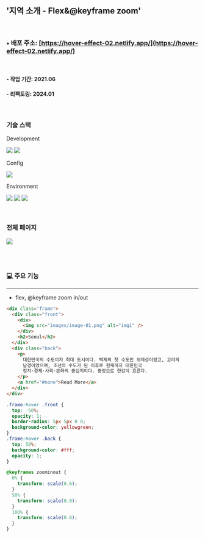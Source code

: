 ## '지역 소개 - Flex&@keyframe zoom'

<br>

### • 배포 주소: [https://hover-effect-02.netlify.app/](https://hover-effect-02.netlify.app/)

<br>

#### - 작업 기간: 2021.06

#### - 리팩토링: 2024.01

<br>

### 기술 스택

Development

<p>
<img src="https://img.shields.io/badge/HTML5-E34F26?style=flat&logo=HTML5&logoColor=white" />
<img src="https://img.shields.io/badge/CSS3-1572B6?style=flat&logo=CSS3&logoColor=white" />
</p>

Config

<p>
<img src="https://img.shields.io/badge/npm-CB3837?style=flat&logo=npm&logoColor=white"/></a>
</p>

Environment

<p>
<img src="https://img.shields.io/badge/Visual Studio Code-007ACC?style=flat&logo=Visual Studio Code&logoColor=white"/></a>
<img src="https://img.shields.io/badge/Git-F05032?style=flat&logo=Git&logoColor=white"/></a>
<img src="https://img.shields.io/badge/GitHub-181717?style=flat&logo=GitHub&logoColor=white"/></a>
</p>
<br>

### 전체 페이지

<img src="https://github.com/azure0929/hover-effect-02/assets/128226527/d363b30f-205d-43c6-b33d-8e847fdfd943" />

<br><br>

### 💻 주요 기능

---

- flex, @keyframe zoom in/out

```html
<div class="frame">
  <div class="front">
    <div>
      <img src="images/image-01.png" alt="img1" />
    </div>
    <h2>Seoul</h2>
  </div>
  <div class="back">
    <p>
      대한민국의 수도이자 최대 도시이다. 백제의 첫 수도인 위례성이었고, 고려의
      남경이었으며, 조선의 수도가 된 이후로 현재까지 대한민국
      정치·경제·사회·문화의 중심지이다. 중앙으로 한강이 흐른다.
    </p>
    <a href="#none">Read More</a>
  </div>
</div>
```

```css
.frame:hover .front {
  top: -50%;
  opacity: 1;
  border-radius: 5px 5px 0 0;
  background-color: yellowgreen;
}
.frame:hover .back {
  top: 50%;
  background-color: #fff;
  opacity: 1;
}

@keyframes zoominout {
  0% {
    transform: scale(0.6);
  }
  50% {
    transform: scale(0.8);
  }
  100% {
    transform: scale(0.6);
  }
}
```
